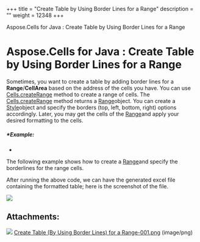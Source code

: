 +++
title = "Create Table by Using Border Lines for a Range" 
description = "" 
weight = 12348 
+++

Aspose.Cells for Java : Create Table by Using Border Lines for a Range  

# Aspose.Cells for Java : Create Table by Using Border Lines for a Range


Sometimes, you want to create a table by adding border lines for a **Range**/**CellArea** based on the address of the cells you have. You can use [Cells.createRange](https://apireference.aspose.com/java/cells/com.aspose.cells/cells#createRange(int,%20int,%20boolean)) method to create a range of cells. The [Cells.createRange](https://apireference.aspose.com/java/cells/com.aspose.cells/cells#createRange(int,%20int,%20boolean)) method returns a [Range](https://apireference.aspose.com/java/cells/com.aspose.cells/Range)object. You can create a [Style](https://apireference.aspose.com/java/cells/com.aspose.cells/Style)object and specify the borders (top, left, bottom, right) options accordingly. Later, you may get the cells of the [Range](https://apireference.aspose.com/java/cells/com.aspose.cells/Range)and apply your desired formatting to the cells.

##### *Example:  
*

The following example shows how to create a [Range](https://apireference.aspose.com/java/cells/com.aspose.cells/Range)and specify the borderlines for the range cells.


After running the above code, we can have the generated excel file containing the formatted table; here is the screenshot of the file.  
  
![](https://docs2.aspose.com/cells/java/attachments/5276612/5472600.png)

## Attachments:

![](https://docs2.aspose.com/cells/java/images/icons/bullet_blue.gif) [Create Table (By Using Border Lines) for a Range-001.png](https://docs2.aspose.com/cells/java/attachments/5276612/5472600.png) (image/png)  

